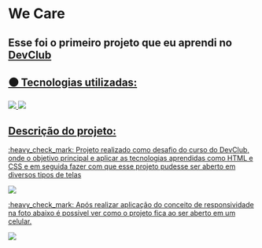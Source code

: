 # We Care
## Esse foi o primeiro projeto que eu aprendi no <a href="https://rodolfomori.com.br/devclub">DevClub
## :black_circle: Tecnologias utilizadas:

<img src="https://img.shields.io/badge/HTML5-E34F26?style=for-the-badge&logo=html5&logoColor=white">
<img src="https://img.shields.io/badge/CSS3-1572B6?style=for-the-badge&logo=css3&logoColor=white">
 
## Descrição do projeto:
<p> :heavy_check_mark: Projeto realizado como desafio do curso do DevClub, onde o objetivo principal e aplicar as tecnologias aprendidas como HTML e CSS e em seguida fazer com que esse projeto pudesse ser aberto em diversos tipos de telas </p>

<img src="https://github.com/AlanEduardoCruz/meu-primeiro-projeto-git/blob/master/assets/desktop.JPG?raw=true">

<p> :heavy_check_mark: Após realizar aplicação do conceito de responsividade na foto abaixo é possivel ver como o projeto fica ao ser aberto em um celular.</p>
<img  src="https://github.com/AlanEduardoCruz/meu-primeiro-projeto-git/blob/master/assets/mobile.JPG?raw=true">

